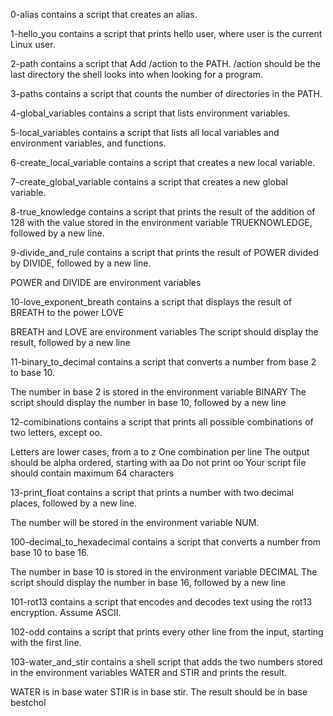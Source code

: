 0-alias contains  a script that creates an alias.

1-hello_you contains  a script that prints hello user, where user is the current Linux user.

2-path contains a script that Add /action to the PATH. /action should be the last directory the shell looks into when looking for a program.

3-paths contains a script that counts the number of directories in the PATH.

4-global_variables contains a script that lists environment variables.

5-local_variables contains a script that lists all local variables and environment variables, and functions.

6-create_local_variable contains a script that creates a new local variable.

7-create_global_variable contains a script that creates a new global variable.

8-true_knowledge contains a script that prints the result of the addition of 128 with the value stored in the environment variable TRUEKNOWLEDGE, followed by a new line.

9-divide_and_rule contains a script that prints the result of POWER divided by DIVIDE, followed by a new line.

POWER and DIVIDE are environment variables

10-love_exponent_breath contains a script that displays the result of BREATH to the power LOVE

BREATH and LOVE are environment variables
The script should display the result, followed by a new line

11-binary_to_decimal contains a script that converts a number from base 2 to base 10.

The number in base 2 is stored in the environment variable BINARY
The script should display the number in base 10, followed by a new line

12-comibinations contains a script that prints all possible combinations of two letters, except oo.

Letters are lower cases, from a to z
One combination per line
The output should be alpha ordered, starting with aa
Do not print oo
Your script file should contain maximum 64 characters

13-print_float contains a script that prints a number with two decimal places, followed by a new line.

The number will be stored in the environment variable NUM.

100-decimal_to_hexadecimal contains a script that converts a number from base 10 to base 16.

The number in base 10 is stored in the environment variable DECIMAL
The script should display the number in base 16, followed by a new line

101-rot13 contains a script that encodes and decodes text using the rot13 encryption. Assume ASCII.

102-odd contains a script that prints every other line from the input, starting with the first line.

103-water_and_stir contains a shell script that adds the two numbers stored in the environment variables WATER and STIR and prints the result.

WATER is in base water
STIR is in base stir.
The result should be in base bestchol 
